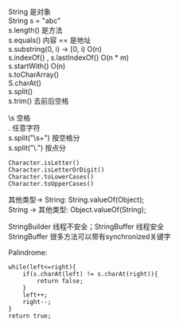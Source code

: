 String 是对象\
String s = "abc"\
s.length() 是方法\
s.equals() 内容 == 是地址\
s.substring(0, i) -> [0, i)  O(n)\
s.indexOf() , s.lastIndexOf()  O(n * m)\
s.startWith()  O(n)\
s.toCharArray()\
S.charAt()\
s.split()\
s.trim() 去前后空格

\s 空格\
. 任意字符\
s.split("\\s+") 按空格分\
s.split("\\.") 按点分

```Character.isDigit()
Character.isLetter()
Character.isLetterOrDigit()
Character.toLowerCases()
Character.toUpperCases()
```

其他类型-> String: String.valueOf(Object);\
String -> 其他类型: Object.valueOf(String);

StringBuilder 线程不安全；StringBuffer 线程安全\
StringBuffer 很多方法可以带有synchronized关键字

Palindrome:
```int left = 0, right = s.length() - 1;
while(left<=right){
    if(s.charAt(left) != s.charAt(right)){
        return false;
    }
    left++;
    right--;
}
return true;
```

